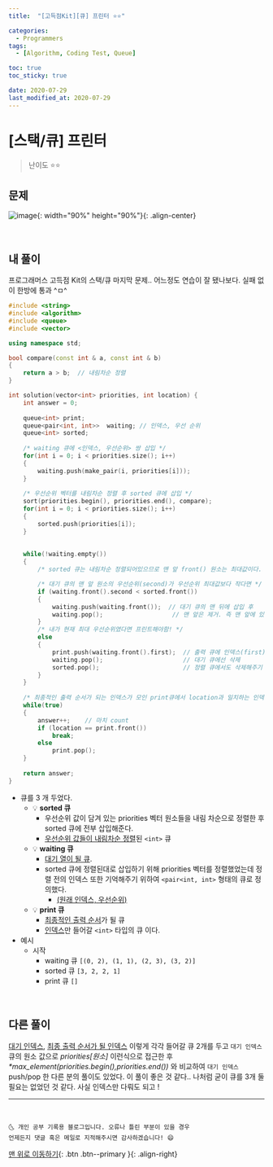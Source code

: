 ```yaml
---
title:  "[고득점Kit][큐] 프린터 ⭐⭐" 

categories:
  - Programmers
tags:
  - [Algorithm, Coding Test, Queue]

toc: true
toc_sticky: true

date: 2020-07-29
last_modified_at: 2020-07-29
---
```



# [스택/큐] 프린터

> 난이도 ⭐⭐

## 문제 

![image](https://user-images.githubusercontent.com/42318591/88759934-d9f96d00-d1a6-11ea-8028-2c5299d90d5a.png){: width="90%" height="90%"}{: .align-center}

<br>

## 내 풀이

프로그래머스 고득점 Kit의 스택/큐 마지막 문제.. 어느정도 연습이 잘 됐나보다. 실패 없이 한방에 통과 ^ㅁ^ 

```cpp
#include <string>
#include <algorithm>
#include <queue>
#include <vector>

using namespace std;

bool compare(const int & a, const int & b)
{
    return a > b;  // 내림차순 정렬
}

int solution(vector<int> priorities, int location) {
    int answer = 0;
    
    queue<int> print; 
    queue<pair<int, int>>  waiting; // 인덱스, 우선 순위
    queue<int> sorted;
    
    /* waiting 큐에 <인덱스, 우선순위> 쌍 삽입 */
    for(int i = 0; i < priorities.size(); i++)
    {
        waiting.push(make_pair(i, priorities[i]));
    }
    
    /* 우선순위 벡터를 내림차순 정렬 후 sorted 큐에 삽입 */
    sort(priorities.begin(), priorities.end(), compare);
    for(int i = 0; i < priorities.size(); i++)
    {
        sorted.push(priorities[i]);
    }
    
    
    while(!waiting.empty())
    {
        /* sorted 큐는 내림차순 정렬되어있으므로 맨 앞 front() 원소는 최대값이다. */

        /* 대기 큐의 맨 앞 원소의 우선순위(second)가 우선순위 최대값보다 작다면 */
        if (waiting.front().second < sorted.front())
        {
            waiting.push(waiting.front());  // 대기 큐의 맨 뒤에 삽입 후 
            waiting.pop();                   // 맨 앞은 제거. 즉 맨 앞에 있던걸 뒤에 줄서게 한 것. 나보다 더 빨리 프린트 되야할게 있다는 거니까!
        }
        /* 내가 현재 최대 우선순위였다면 프린트해야함! */
        else
        {
            print.push(waiting.front().first);  // 출력 큐에 인덱스(first)를 삽입
            waiting.pop();                      // 대기 큐에선 삭제
            sorted.pop();                       // 정렬 큐에서도 삭제해주기
        }
    }
    
    /* 최종적인 출력 순서가 되는 인덱스가 모인 print큐에서 location과 일치하는 인덱스 찾기 */
    while(true)
    {
        answer++;    // 마치 count 
        if (location == print.front())
            break;
        else
            print.pop();
    }
    
    return answer;
}
```

- 큐를 3 개 두었다.
  - 💡 **sorted 큐**
    - 우선순위 값이 담겨 있는 priorities 벡터 원소들을 내림 차순으로 정렬한 후 sorted 큐에 전부 삽입해준다.
    - <u>우선순위 값들이 내림차순 정렬</u>된 `<int>` 큐
  - 💡 **waiting 큐**
    - <u>대기 열이 될 큐</u>. 
    - sorted 큐에 정렬된대로 삽입하기 위해 priorities 벡터를 정렬했었는데 정렬 전의 인덱스 또한 기억해주기 위하여 `<pair<int, int>` 형태의 큐로 정의했다.
      - <u>(원래 인덱스, 우선순위)</u>
  - 💡 **print 큐**
    - <u>최종적인 출력 순서</u>가 될 큐
    - <u>인덱스</u>만 들어갈 `<int>` 타입의 큐 이다.
- 예시
  - 시작
    - waiting 큐 `[(0, 2), (1, 1), (2, 3), (3, 2)]`
    - sorted 큐 `[3, 2, 2, 1]`
    - print 큐 `[]`

<br>

## 다른 풀이 

<u>대기 인덱스</u>, <u>최종 출력 순서가 될 인덱스</u> 이렇게 각각 들어갈 큐 2개를 두고 `대기 인덱스` 큐의 원소 값으로 *priorities[원소]* 이런식으로 접근한 후 *\*max_element(priorities.begin(),priorities.end())* 와 비교하여 `대기 인덱스` push/pop 한 다른 분의 풀이도 있었다. 이 풀이 좋은 것 같다.. 나처럼 굳이 큐를 3개 둘 필요는 없었던 것 같다. 사실 인덱스만 다뤄도 되고 !

***
<br>

    🌜 개인 공부 기록용 블로그입니다. 오류나 틀린 부분이 있을 경우 
    언제든지 댓글 혹은 메일로 지적해주시면 감사하겠습니다! 😄

[맨 위로 이동하기](#){: .btn .btn--primary }{: .align-right}